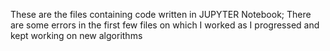 These are the files containing code written in JUPYTER Notebook;
There are some errors in the first few files on which I worked as I progressed and kept working on new algorithms
